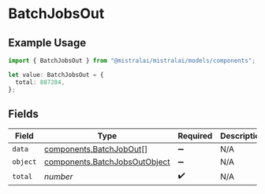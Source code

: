 # BatchJobsOut

## Example Usage

```typescript
import { BatchJobsOut } from "@mistralai/mistralai/models/components";

let value: BatchJobsOut = {
  total: 887284,
};
```

## Fields

| Field                                                                          | Type                                                                           | Required                                                                       | Description                                                                    |
| ------------------------------------------------------------------------------ | ------------------------------------------------------------------------------ | ------------------------------------------------------------------------------ | ------------------------------------------------------------------------------ |
| `data`                                                                         | [components.BatchJobOut](../../models/components/batchjobout.md)[]             | :heavy_minus_sign:                                                             | N/A                                                                            |
| `object`                                                                       | [components.BatchJobsOutObject](../../models/components/batchjobsoutobject.md) | :heavy_minus_sign:                                                             | N/A                                                                            |
| `total`                                                                        | *number*                                                                       | :heavy_check_mark:                                                             | N/A                                                                            |